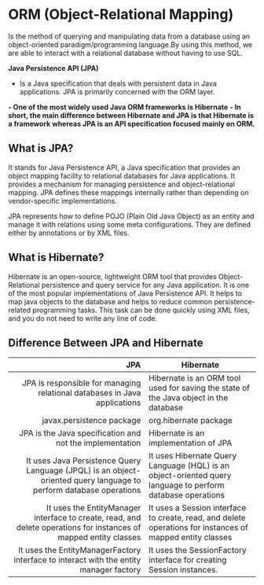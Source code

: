 # ORM (Object-Relational Mapping)
<p>Is the method of querying and manipulating data from a database using an object-oriented paradigm/programming language.By using this method, we are able to interact with a relational database without having to use SQL.

**Java Persistence API (JPA)**
- Is a Java specification that deals with persistent data in Java applications. JPA is primarily concerned with the ORM layer.

**- One of the most widely used Java ORM frameworks is Hibernate**
**- In short, the main difference between Hibernate and JPA is that Hibernate is a framework whereas JPA is an API specification focused mainly on ORM.**

## What is JPA?
<p> It stands for Java Persistence API, a Java specification that provides an object mapping facility to relational databases for Java applications. It provides a mechanism for managing persistence and object-relational mapping. JPA defines these mappings internally rather than depending on vendor-specific implementations.

<p>JPA represents how to define POJO (Plain Old Java Object) as an entity and manage it with relations using some meta configurations. They are defined either by annotations or by XML files.

## What is Hibernate?
<p>Hibernate is an open-source, lightweight ORM tool that provides Object-Relational persistence and query service for any Java application.
It is one of the most popular implementations of Java Persistence API.
It helps to map java objects to the database and helps to reduce common persistence-related programming tasks. This task can be done quickly using XML files, and you do not need to write any line of code.

## Difference Between JPA and Hibernate
| JPA | Hibernate |
|-----:|---------------|
|JPA is responsible for managing relational databases in Java applications|Hibernate is an ORM tool used for saving the state of the Java object in the database|
|javax.persistence package |org.hibernate package|
|JPA is the Java specification and not the implementation|Hibernate is an implementation of JPA|
|It uses Java Persistence Query Language (JPQL) is an object-oriented query language to perform database operations|It uses Hibernate Query Language (HQL) is an object-oriented query language to perform database operations|
|It uses the EntityManager interface to create, read, and delete operations for instances of mapped entity classes|It uses a Session interface to create, read, and delete operations for instances of mapped entity classes|
|It  uses the EntityManagerFactory interface to interact with the entity manager factory|It uses the SessionFactory interface for creating Session instances.|


